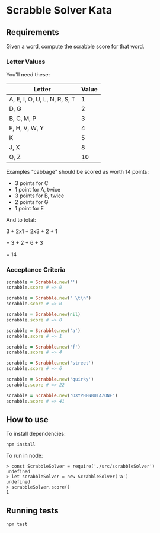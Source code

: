 # Scrabble Solver Kata

## Requirements

Given a word, compute the scrabble score for that word.

### Letter Values

You'll need these:

| Letter                        | Value  |
| ----                          |  ----  |
| A, E, I, O, U, L, N, R, S, T  |     1  |
| D, G                          |     2  |
| B, C, M, P                    |     3  |
| F, H, V, W, Y                 |     4  |
| K                             |     5  |
| J, X                          |     8  |
| Q, Z                          |     10 |

Examples
"cabbage" should be scored as worth 14 points:

- 3 points for C
- 1 point for A, twice
- 3 points for B, twice
- 2 points for G
- 1 point for E

And to total:

3 + 2x1 + 2x3 + 2 + 1

= 3 + 2 + 6 + 3

= 14

### Acceptance Criteria

```ruby
scrabble = Scrabble.new('')
scrabble.score # => 0

scrabble = Scrabble.new(" \t\n")
scrabble.score # => 0

scrabble = Scrabble.new(nil)
scrabble.score # => 0

scrabble = Scrabble.new('a')
scrabble.score # => 1

scrabble = Scrabble.new('f')
scrabble.score # => 4

scrabble = Scrabble.new('street')
scrabble.score # => 6

scrabble = Scrabble.new('quirky')
scrabble.score # => 22

scrabble = Scrabble.new('OXYPHENBUTAZONE')
scrabble.score # => 41
```

## How to use

To install dependencies:
```
npm install
```
To run in node:

```
> const ScrabbleSolver = require('./src/scrabbleSolver')
undefined
> let scrabbleSolver = new ScrabbleSolver('a')
undefined
> scrabbleSolver.score()
1
```


## Running tests

```
npm test
```
